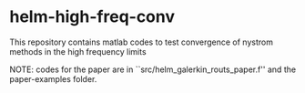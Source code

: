 # helm-high-freq-conv
This repository contains matlab codes to test convergence of nystrom methods in the high frequency limits

NOTE: codes for the paper are in ``src/helm_galerkin_routs_paper.f''
and the paper-examples folder.
